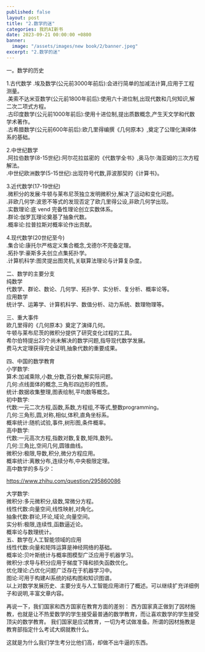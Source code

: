 ```yaml
---
published: false
layout: post
title: "2.数学的迷"
categories: 我的AI新书
date: 2023-09-21 00:00:00 +0800
banner:
  image: "/assets/images/new book/2/banner.jpeg"
excerpt: "2.数学的迷"
---
```

一。数学的历史<br>

1.古代数学
.埃及数学(公元前3000年前后):会进行简单的加减法计算,应用于工程测量。<br>
.美索不达米亚数学(公元前1800年前后):使用六十进位制,出现代数和几何知识,解二次二项式方程。<br>
.古印度数学(公元前1000年前后):使用十进位制,提出质数概念,产生天文学和代数学术著作。<br>
.古希腊数学(公元前600年前后):欧几里得编撰《几何原本》,奠定了公理化演绎体系的基础。<br>

2.中世纪数学<br>
.阿拉伯数学(8-15世纪):阿尔花拉兹密的《代数学全书》,奥马尔·海亚姆的三次方程解法。<br>
.中世纪欧洲数学(5-15世纪):出现符号代数,菲波那契的《计算书》。<br>

3.近代数学(17-19世纪)<br>
.微积分的发展:牛顿与莱布尼茨独立发明微积分,解决了运动和变化问题。<br>
.非欧几何学:波恩不等式的发现否定了欧几里得公设,非欧几何学出现。<br>
.实数理论:底 vend 完备性理论创立实数体系。<br>
.群论:伽罗瓦理论奠基了抽象代数。<br>
.概率论:拉普拉斯对概率论作出贡献。<br>

4.现代数学(20世纪至今)<br>
.集合论:康托尔严格定义集合概念,戈德尔不完备定理。<br>
.拓扑学:豪斯多夫创立点集拓扑学。<br>
.计算机科学:图灵提出图灵机,关联算法理论与计算复杂度。<br>

二、数学的主要分支<br>
纯数学<br>
代数学、群论、数论、几何学、拓扑学、实分析、复分析、概率论等。<br>
应用数学<br>
统计学、运筹学、计算机科学、数值分析、动力系统、数理物理等。<br>

三、重大事件<br>
欧几里得的《几何原本》奠定了演绎几何。<br>
牛顿与莱布尼茨的微积分提供了研究变化过程的工具。<br>
希尔伯特提出23个尚未解决的数学问题,指导现代数学发展。<br>
费马大定理获得完全证明,抽象代数的重要成果。<br>

四、中国的数学教育<br>
小学数学:<br>
算术:加减乘除,小数,分数,百分数,解实际问题。<br>
几何:点线面体的概念,三角形四边形的性质。<br>
统计:数据收集整理,图表绘制,平均数等概念。<br>
初中数学:<br>
代数:一元二次方程,函数,系数,方程组,不等式,整数programming。<br>
几何:三角形,圆,对称,相似,体积,直角坐标系。<br>
概率统计:随机试验,事件,树形图,条件概率。<br>
高中数学:<br>
代数:一元高次方程,指数对数,复数,矩阵,数列。<br>
几何:三角比,空间几何,圆锥曲线。<br>
微积分:极限,导数,积分,微分方程应用。<br>
概率统计:离散分布,连续分布,中央极限定理。<br>
高中数学的多与少：<br>

https://www.zhihu.com/question/295860086

大学数学:<br>
微积分:多元微积分,级数,常微分方程。<br>
线性代数:向量空间,线性映射,对角化。<br>
抽象代数:群论,环论,域论,向量空间。<br>
实分析:极限,连续性,函数逼近论。<br>
概率论与数理统计。<br>
五、数学在人工智能领域的应用<br>
线性代数:向量和矩阵运算是神经网络的基础。<br>
概率论:贝叶斯统计与概率图模型广泛应用于机器学习。<br>
微积分:求导与积分应用于梯度下降和损失函数优化。<br>
优化理论:凸优化问题广泛存在于机器学习中。<br>
图论:可用于构建AI系统的结构图和知识图谱。<br>
以上对数学发展历史、主要分支与人工智能应用进行了概述。可以继续扩充详细例子和说明,丰富文章内容。<br>


再说一下，我们国家和西方国家在教育方面的差别：
西方国家真正做到了因材施教，也就是让不热爱数学的学生接受最普通的数学教育，而让喜欢数学的学生接受顶尖的数学教育。
我们国家是应试教育，一切为考试做准备。所谓的因材施教是教育部指定什么考试大纲就教什么。

这就是为什么我们学生考分比他们高，却做不出牛逼的东西。
